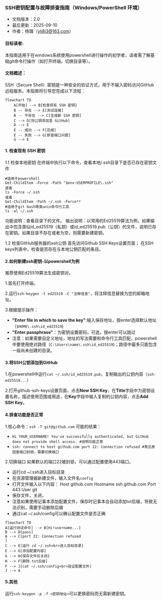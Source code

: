 ### SSH密钥配置与故障排查指南（Windows/PowerShell 环境）
- 文档版本：2.0
- 最后更新：2025-09-10
- 作者：杨璐（yli8i3@163.com）

#### 目标读者:
本指南适用于在windows系统使用powershell进行操作的初学者，读者需了解基础git命令行操作（如打开终端，切换目录等）。

#### 文档概述：
SSH（Secure Shell）密钥是一种安全的验证方式，用于不输入密码访问GitHub远程服务。本指南将引导您完成以下流程：

```mermaid
flowchart TD
    A[开始] --> B{检查现有 SSH 密钥}
    B -- 存在 --> E[测试连接]
    B -- 不存在 --> C[生成新 SSH 密钥]
    C --> D[将公钥添加至 GitHub]
    D --> E
    E -- 成功 --> F[完成]
    E -- 失败 --> G[排查端口问题]
    G --> E
```
  
#### 1. 检查现有 SSH 密钥
1.1 检查本地密钥
在终端中执行以下命令，查看本地/.ssh目录下是否已存在密钥文件
```
#适用于powershell
Get-ChildItem -Force -Path "$env:USERPROFILE\.ssh"
或者
ls -Force ~/.ssh
或者
Get-ChildItem -Path ~/.ssh -Force**
#适用于git bash等类unix命令行工具
ls -al ~/.ssh
```
功能说明：查看目录下的文件。
输出说明：以常用的Ed25519算法为例，如果输出中包含类似id_ed25519（私钥）或id_ed25519.pub（公钥）的文件，说明已存在密钥。如果目录不存在或者为空，则需要新建密钥。

1.2 检查GitHub服务器的ssh公钥
首先访问Github SSH Keys设置页面；
在SSH keys列表中，检查是否存在与本地公钥匹配的条目。

#### 2.如何新建ssh密钥-以powershell为例
推荐使用Ed25519算法生成密钥对。

1.首先打开终端。

2.运行`ssh-keygen -t ed25519 -C "注释信息"`，将注释信息替换为您的邮箱地址。

3.根据提示操作：
- **"Enter file in which to save the key"**:输入保存地址，按enter选择默认地址（`$HOME\.ssh\id_ed25519`)
- **"Enter passphrase"**：为密钥设置密码，可选，按enter可以跳过
- 注意：如果需要自定义地址，地址的写法需要和命令行工具匹配，powershell中要使用绝对路径（`C:\Users\name\.ssh\id_ed25519`)；路径中最多只能包含一级尚未创建的目录。

#### 3.将SSH公钥添加到GitHub
1.在powershell中运行`cat ~/.ssh/id_ed25519.pub`，复制输出的公钥内容（`ssh-ed25519...`）

2.打开github-ssh-keys设置页面，点击**New SSH Key**，在**Title**字段中为密钥设置名称，描述使用范围或用途，在**Key**字段中输入复制的公钥内容，点击**Add SSH Key**。

#### 4.排查功能是否正常

1.核心命令：`ssh -T git@github.com`
可能的结果：
- `Hi YOUR_USERNAME! You've successfully authenticated, but GitHub does not provide shell access. #说明功能正常`
- `ssh: connect to host github.com port 22: Connection refused #常见原因是端口封锁，需要切换端口`

2.切换端口
如果默认的端口22被封锁，可以通过配置使用443端口。

- 运行cd ~/.ssh进入目标目录
- 在资源管理器新建文件，输入文件名`config`
- 打开文件输入以下内容：
Host github.com
  Hostname ssh.github.com
  Port 443
  User git
- 保存文件，关闭，
- 注意如果使用记事本添加配置文件，保存时记事本会自动添加txt后缀，导致无法识别，需要手动删除后缀
- 通过cat ~/.ssh/config可以确认配置文件是否正确

```mermaid
flowchart TD
A[运行测试命令] --> B[Hi!username...]
B --> D[pass]
A --> C[port 22: Connection refused
]
C --> E[运行 cd ~/.ssh<br>进入目标目录]
E --> G[添加配置内容]
G --> H{保存文件后关闭}
H --> F[删除.txt后缀]
F --> J[cat ~/.ssh/config<br>验证配置文件]
J --> A
```

#### 5.其他
运行`ssh-keygen -p -f <密钥地址>`可以更换密码而无需新建密钥。


